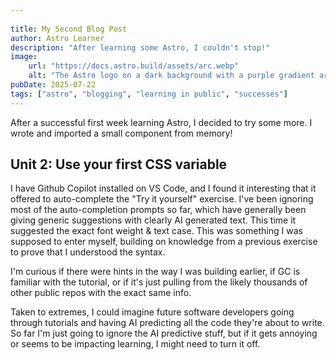 ```yaml
---
 
title: My Second Blog Post
author: Astro Learner
description: "After learning some Astro, I couldn't stop!"
image:
    url: "https://docs.astro.build/assets/arc.webp"
    alt: "The Astro logo on a dark background with a purple gradient arc."
pubDate: 2025-07-22
tags: ["astro", "blogging", "learning in public", "successes"]
---
```

After a successful first week learning Astro, I decided to try some more. I wrote and imported a small component from memory!

## Unit 2: Use your first CSS variable

I have Github Copilot installed on VS Code, and I found it interesting that it offered to auto-complete the "Try it yourself" exercise.  I've been ignoring most of the auto-completion prompts so far, which have generally been giving generic suggestions with clearly AI generated text.  This time it suggested the exact font weight & text case. This was something I was supposed to enter myself, building on knowledge from a previous exercise to prove that I understood the syntax.

I'm curious if there were hints in the way I was building earlier, if GC is familiar with the tutorial, or if it's just pulling from the likely thousands of other public repos with the exact same info.  

Taken to extremes, I could imagine future software developers going through tutorials and having AI predicting all the code they're about to write. So far I'm just going to ignore the AI predictive stuff, but if it gets annoying or seems to be impacting learning, I might need to turn it off.
